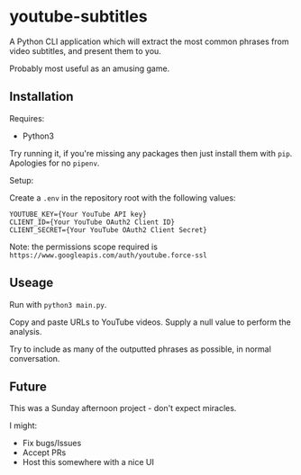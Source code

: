 # youtube-subtitles

A Python CLI application which will extract the most common phrases from video subtitles, and present them to you. 

Probably most useful as an amusing game. 

## Installation

Requires:

- Python3

Try running it, if you're missing any packages then just install them with `pip`. Apologies for no `pipenv`. 

Setup: 

Create a `.env` in the repository root with the following values:
```
YOUTUBE_KEY={Your YouTube API key}
CLIENT_ID={Your YouTube OAuth2 Client ID}
CLIENT_SECRET={Your YouTube OAuth2 Client Secret}
```

Note: the permissions scope required is `https://www.googleapis.com/auth/youtube.force-ssl` 

## Useage 

Run with `python3 main.py`. 

Copy and paste URLs to YouTube videos. Supply a null value to perform the analysis.

Try to include as many of the outputted phrases as possible, in normal conversation. 

## Future

This was a Sunday afternoon project - don't expect miracles. 

I might: 
- Fix bugs/Issues 
- Accept PRs
- Host this somewhere with a nice UI 
